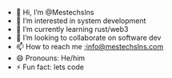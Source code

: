 - 👋 Hi, I’m @Mestechslns
- 👀 I’m interested in system development
- 🌱 I’m currently learning rust/web3
- 💞️ I’m looking to collaborate on software dev
- 📫 How to reach me ;info@mestechslns.com
- 😄 Pronouns: He/him
- ⚡ Fun fact: lets code

<!---
Mestech-projects/Mestech-projects is a ✨ special ✨ repository because its `README.md` (this file) appears on your GitHub profile.
You can click the Preview link to take a look at your changes.
--->
